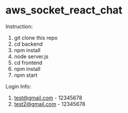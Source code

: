 # aws_socket_react_chat
Instruction: 
1. git clone this repo
2. cd backend
3. npm install
4. node server.js
5. cd frontend
6. npm install
7. npm start

Login Info: 
1. test@gmail.com - 12345678
2. test2@gmail.com - 12345678
